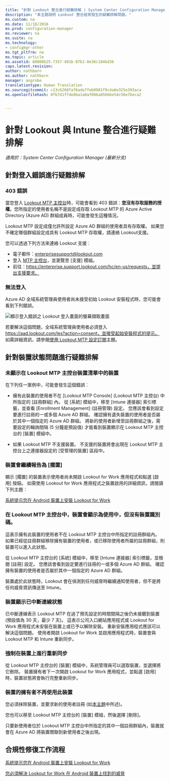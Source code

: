 ```yaml
---
title: "針對 Lookout 整合進行疑難排解 | System Center Configuration Manager"
description: "本主題說明 Lookout 整合經常發生的疑難排解問題。"
ms.custom: na
ms.date: 11/18/2016
ms.prod: configuration-manager
ms.reviewer: na
ms.suite: na
ms.technology:
- configmgr-other
ms.tgt_pltfrm: na
ms.topic: article
ms.assetid: 60000b25-7357-491b-87b1-0e36c184bd36
caps.latest.revision: 
author: nathbarn
ms.author: nathbarn
manager: angrobe
translationtype: Human Translation
ms.sourcegitcommit: c13c6268fa76ade7feb0981f9c4a6e325e393aca
ms.openlocfilehash: 0fb7d1ffde8ba1a0af086a8566be54c56e7beca2


---
```

# <a name="troubleshoot-lookout-integration-with-intune"></a>針對 Lookout 與 Intune 整合進行疑難排解

*適用於：System Center Configuration Manager (最新分支)*

## <a name="troubleshoot-login-errors"></a>針對登入錯誤進行疑難排解
### <a name="403-errors"></a>403 錯誤
當您登入 [Lookout MTP 主控台](https://aad.lookout.com)時，可能會看到 403 錯誤：**您沒有存取服務的授權**。您所指定的使用者名稱不是設定成存取 Lookout MTP 的 Azure Active Directory (Azure AD) 群組成員時，可能會發生這種情況。

Lookout MTP 設定成僅允許所設定 Azure AD 群組的使用者具有存取權。 如果您不確定哪個群組設定成具有 Lookout MTP 存取權，請連絡 Lookout支援。

您可以透過下列方法來連絡 Lookout 支援︰

* 電子郵件：enterprisesupport@lookout.com
* 登入 [MTP 主控台](http://aad.lookout.com)，並瀏覽至 [支援] 模組。
* 前往：https://enterprise.support.lookout.com/hc/en-us/requests，並提出支援要求。

### <a name="unable-to-sign-in"></a>無法登入
Azure AD 全域系統管理員使用者尚未接受初始 Lookout 安裝程式時，您可能會看到下列錯誤。

![顯示登入錯誤之 Lookout 登入畫面的螢幕擷取畫面](../media/lookout-consent-not-accepted-error.png)

若要解決這個問題，全域系統管理員使用者必須登入 https://aad.lookout.com/les?action=consent，並接受起始安裝程式的提示。 如需詳細資訊，請參閱[使用 Lookout MTP 設定訂閱](set-up-your-subscription-with-lookout.md)主題。

## <a name="troubleshoot-device-status-issues"></a>針對裝置狀態問題進行疑難排解

### <a name="device-not-showing-up-in-the-lookout-mtp-console-device-list"></a>未顯示在 Lookout MTP 主控台裝置清單中的裝置

在下列任一案例中，可能會發生這個錯誤︰
* 擁有此裝置的使用者不在 [Lookout MTP Console] (Lookout MTP 主控台) 中所指定的 [註冊群組] 內。  從 [系統] 模組中，移至 [Intune 連接器] 索引標籤，並查看 [Enrollment Management] (註冊管理) 設定。  您應該會看到設定要進行註冊的一或多個 Azure AD 群組。  確認擁有遺失裝置的使用者是否屬於其中一個指定的 Azure AD 群組。  將新的使用者新增至註冊群組之後，需要設定的輪詢間隔 (5 分鐘是預設值) 才能看到裝置顯示在 Lookout MTP 主控台的 [裝置] 模組中。

* 如果 Lookout MTP 不支援裝置。  不支援的裝置將會出現在 Lookout MTP 主控台上之連接器設定的 [受管理的裝置] 區段中。

### <a name="device-continues-to-be-reported-as-pending"></a>裝置會繼續報告為 [擱置]

顯示 [擱置] 的裝置表示使用者尚未開啟 Lookout for Work 應用程式和點選 [啟用] 按鈕。 如需使用 Lookout for Work 應用程式之裝置啟用的詳細資訊，請閱讀下列主題︰

[系統提示您在 Android 裝置上安裝 Lookout for Work](http://docs.microsoft.com/intune/enduser/you-are-prompted-to-install-lookout-for-work-android)

### <a name="in-the-lookout-mtp-console-a-device-is-showing-as-active-but-does-not-have-a-device-id"></a>在 Lookout MTP 主控台中，裝置會顯示為使用中，但沒有裝置識別碼。
這表示擁有此裝置的使用者不在 Lookout MTP 主控台中所指定的註冊群組內。   如果已經從註冊群組移除擁有裝置的使用者，或已移除使用者所屬的註冊群組，則裝置可以進入此狀態。

從 Lookout MTP 主控台的 [系統] 模組中，移至 [Intune 連接器] 索引標籤，並檢閱 [註冊] 設定。  您應該會看到設定要進行註冊的一或多個 Azure AD 群組。  確認擁有裝置的使用者是否屬於其中一個指定的 Azure AD 群組。

裝置處於此狀態時，Lookout 會在偵測到任何威脅時繼續通知使用者，但不是將任何威脅資訊傳送至 Intune。

### <a name="device-shows-disconnected-state"></a>裝置顯示已中斷連線狀態

已中斷連線表示 Lookout MTP 在過了預先設定的時間間隔之後仍未接聽到裝置 (預設值為 30 天，最少 7 天)。 這表示公司入口網站應用程式或 Lookout for Work 應用程式未安裝在裝置上或已予以解除安裝。 重新安裝應用程式應該可以解決這個問題。 使用者開啟 Lookout for Work 並啟用應用程式時，裝置會與 Lookout MTP 和 Intune 重新同步。

### <a name="forcing-a-resync-on-the-device"></a>強制在裝置上進行重新同步
從 Lookout MTP 主控台的 [裝置] 模組中，系統管理員可以選取裝置，並選擇將它刪除。   裝置擁有者下一次開啟 Lookout for Work 應用程式，並點選 [啟用] 時，裝置狀態將會執行完整重新同步。

### <a name="the-owner-of-the-device-is-no-longer-using-this-device"></a>裝置的擁有者不再使用此裝置
您必須抹除裝置，並要求新的使用者註冊 (如[本主題](https://docs.microsoft.com/en-us/sccm/mdm/deploy-use/wipe-lock-reset-devices#full-wipe)中所述)。


您也可以移至 Lookout MTP 主控台的 [裝置] 模組，然後選擇 [刪除]。

只要新使用者位於 Lookout MTP 主控台中所指定的其中一個註冊群組內，裝置就會在 Azure AD 將裝置關聯到新使用者之後出現。

## <a name="compliance-remediation-workflows"></a>合規性修復工作流程
[系統提示您在 Android 裝置上安裝 Lookout for Work]( http://docs.microsoft.com/intune/enduser/you-are-prompted-to-install-lookout-for-work-android)

[您必須解決 Lookout for Work 在 Android 裝置上找到的威脅](http://docs.microsoft.com/intune/enduser/you-need-to-resolve-a-threat-found-by-lookout-for-work-android)



<!--HONumber=Dec16_HO3-->


